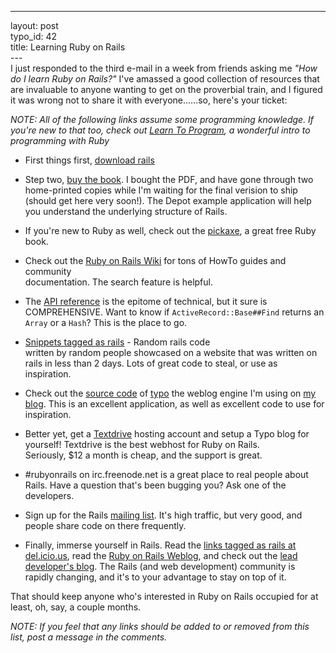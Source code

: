 ------------------------------------------------------------------------

layout: post\
typo\_id: 42\
title: Learning Ruby on Rails\
---\
I just responded to the third e-mail in a week from friends asking me
*"How do I learn Ruby on Rails?"* I've amassed a good collection of
resources that are invaluable to anyone wanting to get on the proverbial
train, and I figured it was wrong not to share it with everyone......so,
here's your ticket:

*NOTE: All of the following links assume some programming knowledge. If
you're new to that too, check out [Learn To
Program](http://pine.fm/LearnToProgram/), a wonderful intro to
programming with Ruby*

-   First things first, [download
    rails](http://download.rubyonrails.com/)

<!-- -->

-   Step two, [buy the
    book](http://pragmaticprogrammer.com/titles/rails/index.html). I
    bought the PDF, and have gone through two home-printed copies while
    I'm waiting for the final verision to ship (should get here
    very soon!). The Depot example application will help you understand
    the underlying structure of Rails.

<!-- -->

-   If you're new to Ruby as well, check out the
    [pickaxe](http://whytheluckystiff.net/ruby/pickaxe/), a great free
    Ruby book.

<!-- -->

-   Check out the [Ruby on Rails Wiki](http://wiki.rubyonrails.com) for
    tons of HowTo guides and community\
    documentation. The search feature is helpful.

<!-- -->

-   The [API reference](http://api.rubyonrails.com) is the epitome of
    technical, but it sure is COMPREHENSIVE. Want to know if
    <code>ActiveRecord::Base\#\#Find</code> returns an
    <code>Array</code> or a <code>Hash</code>? This is the place to go.

<!-- -->

-   [Snippets tagged as
    rails](http://www.bigbold.com/snippets/tag/rails) - Random rails
    code\
    written by random people showcased on a website that was written on\
    rails in less than 2 days. Lots of great code to steal, or use as\
    inspiration.

<!-- -->

-   Check out the [source
    code](http://www.typosphere.org/trac/browser/trunk) of
    [typo](http://www.typosphere.org) the weblog engine I'm using on [my
    blog](http://jnewland.com). This is an excellent application, as
    well as excellent code to use for\
    inspiration.

<!-- -->

-   Better yet, get a [Textdrive](http://www.textdrive.com) hosting
    account and setup a Typo blog for yourself! Textdrive is the best
    webhost for Ruby on Rails.\
    Seriously, \$12 a month is cheap, and the support is great.

<!-- -->

-   \#rubyonrails on irc.freenode.net is a great place to real people
    about Rails. Have a question that's been bugging you? Ask one of
    the developers.

<!-- -->

-   Sign up for the Rails [mailing
    list](http://lists.rubyonrails.org/mailman/listinfo/rails). It's
    high traffic, but very good, and people share code on
    there frequently.

<!-- -->

-   Finally, immerse yourself in Rails. Read the [links tagged as rails
    at del.icio.us](http://del.icio.us/tag/rails), read the [Ruby on
    Rails Weblog](http://weblog.rubyonrails.com/), and check out the
    [lead developer's blog](http://www.loudthinking.com/). The Rails
    (and web development) community is rapidly changing, and it's to
    your advantage to stay on top of it.

That should keep anyone who's interested in Ruby on Rails occupied for
at least, oh, say, a couple months.

*NOTE: If you feel that any links should be added to or removed from
this list, post a message in the comments.*
